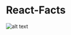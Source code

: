 ﻿# React-Facts

![alt text]([https://github.com/[username]/[reponame]/blob/[branch]/image.jpg?raw=true](https://github.com/Chaitya02/React-Facts/blob/main/image.png)https://github.com/Chaitya02/React-Facts/blob/main/image.png)
